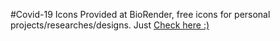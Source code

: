 #Covid-19 Icons
Provided at BioRender, free icons for personal projects/researches/designs.
Just [Check here :)](https://biorender.com/)
